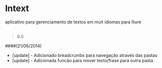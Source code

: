 Intext
======

aplicativo para gerenciamento de textos em mult idiomas para lliure
<br>
<br>

>6.0

####(21/06/2014)
- [update] - Adicionado breadcrumbs para navegação através das pastas
- [update] - Adicionada funcão para mover texto/frase para outra pasta
